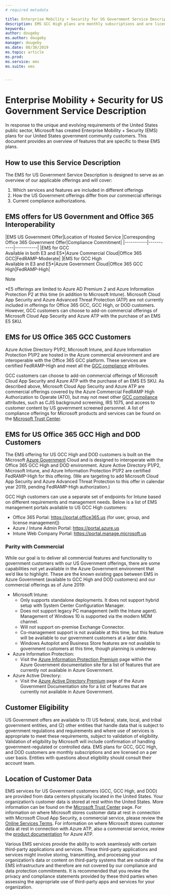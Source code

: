 ```yaml
---
# required metadata

title: Enterprise Mobility + Security for US Government Service Description 
description: EMS GCC High plans are monthly subscriptions and are licensed on a per user basis.
keywords:
author: dougeby
ms.author: dougeby
manager: dougeby
ms.date: 08/30/2019
ms.topic: article
ms.prod:
ms.service: ems
ms.suite: ems


---
```

# Enterprise Mobility + Security for US Government Service Description
In response to the unique and evolving requirements of the United States public sector, Microsoft has created Enterprise Mobility + Security (EMS) plans for our United States government community customers. This document provides an overview of features that are specific to these EMS plans.

## How to use this Service Description
The EMS for US Government Service Description is designed to serve as an overview of our applicable offerings and will cover:

1. Which services and features are included in different offerings
2. How the US Government offerings differ from our commercial offerings
3. Current compliance authorizations.

## EMS offers for US Government and Office 365 Interoperability

|EMS US Government Offer|Location of Hosted Service |Corresponding Office 365 Government Offer|Compliance Commitment|
|-----------|-----------|-----------|
|EMS for GCC</br>Available in both E3 and E5*|Azure Commercial Cloud|Office 365 GCC|FedRAMP-Moderate|
|EMS for GCC High</br>Available in E3 and E5*|Azure Government Cloud|Office 365 GCC High|FedRAMP-High|

> [!Note]
> *E5 offerings are limited to Azure AD Premium 2 and Azure Information Protection P2 at this time (in addition to Microsoft Intune). Microsoft Cloud App Security and Azure Advanced Threat Protection (ATP) are not currently included in offerings for Office 365 GCC, GCC High, or DOD customers. However, GCC customers can choose to add-on commercial offerings of Microsoft Cloud App Security and Azure ATP with the purchase of an EMS E5 SKU.  

## EMS for US Office 365 GCC Customers
Azure Active Directory P1/P2, Microsoft Intune, and Azure Information Protection P1/P2 are hosted in the Azure commercial environment and are interoperable with the Office 365 GCC platform.  These services are certified FedRAMP-High and meet all the [GCC compliance](https://docs.microsoft.com/office365/servicedescriptions/office-365-platform-service-description/office-365-us-government/gcc#us-government-community-compliance) attributes.

GCC customers can choose to add-on commercial offerings of Microsoft Cloud App Security and Azure ATP with the purchase of an EMS E5 SKU.  As described above, Microsoft Cloud App Security and Azure ATP are commercial offerings covered by the Azure Commercial FedRAMP High Authorization to Operate (ATO), but may not meet other [GCC compliance](https://docs.microsoft.com/office365/servicedescriptions/office-365-platform-service-description/office-365-us-government/gcc#us-government-community-compliance) attributes, such as CJIS background screening, IRS 1075, and access to customer content by US government screened personnel.  A list of compliance offerings for Microsoft products and services can be found on the [Microsoft Trust Center](https://www.microsoft.com/en-us/trustcenter/compliance/complianceofferings).  

## EMS for US Office 365 GCC High and DOD Customers
The EMS offering for US GCC High and DOD customers is built on the Microsoft [Azure Government](https://docs.microsoft.com/azure/azure-government/documentation-government-welcome) Cloud and is designed to interoperate with the Office 365 GCC High and DOD environment. Azure Active Directory P1/P2, Microsoft Intune, and Azure Information Protection P1/P2 are certified FedRAMP-High for this offering. (We are targeting to add Microsoft Cloud App Security and Azure Advanced Threat Protection to this offer in calendar year 2019, pending FedRAMP-High authorization.)

GCC High customers can use a separate set of endpoints for Intune based on different requirements and management needs. Below is a list of EMS management portals available to US GCC High customers:

- Office 365 Portal: https://portal.office365.us (for user, group, and license management])
- Azure / Intune Admin Portal: https://portal.azure.us
- Intune Web Company Portal: https://portal.manage.microsoft.us

### Parity with Commercial 
While our goal is to deliver all commercial features and functionality to government customers with our US Government offerings, there are some capabilities not yet available in the Azure Government environment that we’d like to highlight.  These are the known existing gaps between EMS in Azure Government (available to GCC High and DOD customers) and our commercial offerings as of June 2019:
- Microsoft Intune:
  - Only supports standalone deployments. It does not support hybrid setup with System Center Configuration Manager.
  - Does not support legacy PC management (with the Intune agent). Management of Windows 10 is supported via the modern MDM channel.
  - Will not support on-premise Exchange Connector.
  - Co-management support is not available at this time, but this feature will be available to our government customers at a later date.
  - Windows Autopilot and Business Store features are not available to government customers at this time, though planning is underway.
- Azure Information Protection:
  - Visit the [Azure Information Protection Premium](https://docs.microsoft.com/enterprise-mobility-security/solutions/ems-aip-premium-govt-service-description) page within the Azure Government documentation site for a list of features that are currently not available in Azure Government.
- Azure Active Directory:
  - Visit the [Azure Active Directory Premium](https://docs.microsoft.com/azure/azure-government/documentation-government-services-securityandidentity#azure-active-directory-premium-p1-and-p2) page of the Azure Government Documentation site for a list of features that are currently not available in Azure Government.

## Customer Eligibility
US Government offers are available to (1) US federal, state, local, and tribal government entities, and (2) other entities that handle data that is subject to government regulations and requirements and where use of services is appropriate to meet these requirements, subject to validation of eligibility. Validation of eligibility by Microsoft will include confirmation of handling government-regulated or controlled data. EMS plans for GCC, GCC High, and DOD customers are monthly subscriptions and are licensed on a per user basis. Entities with questions about eligibility should consult their account team.

## Location of Customer Data
EMS services for US Government customers (GCC, GCC High, and DOD) are provided from data centers physically located in the United States. Your organization’s customer data is stored at rest within the United States. More information can be found on the [Microsoft Trust Center](https://products.office.com/en-us/where-is-your-data-located?ms.officeurl=datamaps&geo=All#office-ContentAreaHeadingTemplate-bkjgypc) page. For information on where Microsoft stores customer data at rest in connection with Microsoft Cloud App Security, a commercial service, please review the [Online Services Terms](https://www.microsoft.com/licensing/product-licensing/products). For information on where Microsoft stores customer data at rest in connection with Azure ATP, also a commercial service, review the [product documentation](https://docs.microsoft.com/azure-advanced-threat-protection/atp-technical-faq#do-i-have-the-flexibility-to-select-where-to-store-my-data) for Azure ATP.

Various EMS services provide the ability to work seamlessly with certain third-party applications and services. These third-party applications and services might involve storing, transmitting, and processing your organization’s data or content on third-party systems that are outside of the EMS infrastructure and therefore are not covered by our compliance and data protection commitments. It is recommended that you review the privacy and compliance statements provided by these third parties when assessing the appropriate use of third-party apps and services for your organization.
